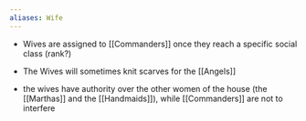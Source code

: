 ```yaml
---
aliases: Wife
---
```


- Wives are assigned to [[Commanders]] once they reach a specific social class (rank?)

- The Wives will sometimes knit scarves for the [[Angels]]

- the wives have authority over the other women of the house (the [[Marthas]] and the [[Handmaids]]), while [[Commanders]] are not to interfere